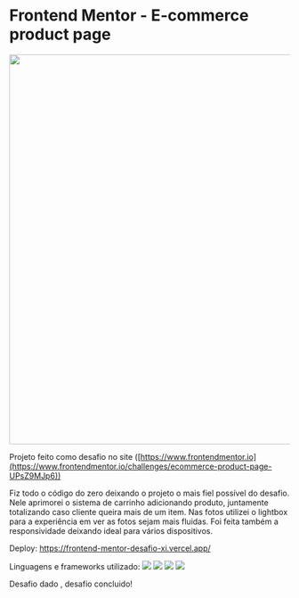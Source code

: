 # Frontend Mentor - E-commerce product page

<div align="center">
  <img src="https://user-images.githubusercontent.com/109709293/199616636-ad8955fc-5721-4030-a17a-abff33075cc2.gif" width="700px">
</div>

Projeto feito como desafio no site ([https://www.frontendmentor.io](https://www.frontendmentor.io/challenges/ecommerce-product-page-UPsZ9MJp6))

Fiz todo o código do zero deixando o projeto o mais fiel possível do desafio. Nele aprimorei o sistema de carrinho adicionando produto, juntamente totalizando caso cliente queira mais de um item. Nas fotos utilizei o lightbox para a experiência em ver as fotos sejam mais fluidas.
Foi feita também a responsividade deixando ideal para vários dispositivos.

Deploy: https://frontend-mentor-desafio-xi.vercel.app/

Linguagens e frameworks utilizado:
<img src="https://img.shields.io/badge/HTML5-E34F26?style=for-the-badge&logo=html5&logoColor=white">
<img src="https://img.shields.io/badge/CSS-239120?&style=for-the-badge&logo=css3&logoColor=white">
<img src="https://img.shields.io/badge/JavaScript-323330?style=for-the-badge&logo=javascript&logoColor=F7DF1E">
<img src="https://img.shields.io/badge/Vue.js-35495E?style=for-the-badge&logo=vue.js&logoColor=4FC08D">

Desafio dado , desafio concluido!
